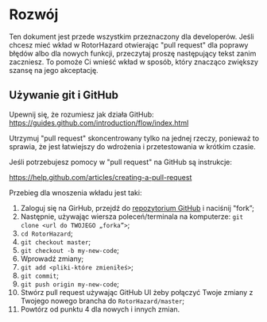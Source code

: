 # Rozwój

Ten dokument jest przede wszystkim przeznaczony dla developerów.
Jeśli chcesz mieć wkład w RotorHazard otwierając "pull request" dla poprawy błędów albo dla nowych funkcji, przeczytaj proszę następujący tekst zanim zaczniesz. To pomoże Ci wnieść wkład w sposób, który znacząco zwiększy szansę na jego akceptację.

## Używanie git i GitHub

Upewnij się, że rozumiesz jak działa GitHub: https://guides.github.com/introduction/flow/index.html

Utrzymuj "pull request" skoncentrowany tylko na jednej rzeczy, ponieważ to sprawia, że jest łatwiejszy do wdrożenia i przetestowania w krótkim czasie.

Jeśli potrzebujesz pomocy w "pull request" na GitHub są instrukcje:

https://help.github.com/articles/creating-a-pull-request

Przebieg dla wnoszenia wkładu jest taki:

1. Zaloguj się na GirHub, przejdź do [repozytorium GitHub](https://github.com/RotorHazard/RotorHazard) i naciśnij "fork”;
2. Następnie, używając wiersza poleceń/terminala na komputerze: `git clone <url do TWOJEGO „forka”>`;
3. `cd RotorHazard`;
4. `git checkout master`;
5. `git checkout -b my-new-code`;
6. Wprowadź zmiany;
7. `git add <pliki-które zmieniłeś>`;
8. `git commit`;
9. `git push origin my-new-code`;
10. Stwórz pull request używając GitHub UI żeby połączyć Twoje zmiany z Twojego nowego brancha do `RotorHazard/master`;
11. Powtórz od punktu 4 dla nowych i innych zmian.
